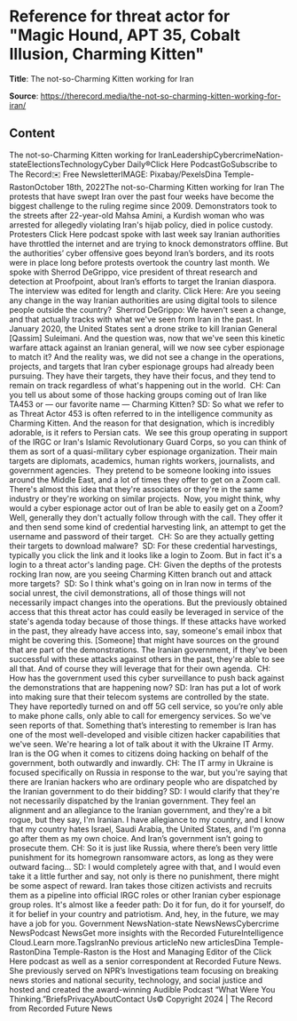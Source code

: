# Reference for threat actor for "Magic Hound, APT 35, Cobalt Illusion, Charming Kitten"

**Title**: The not-so-Charming Kitten working for Iran

**Source**: https://therecord.media/the-not-so-charming-kitten-working-for-iran/

## Content
The not-so-Charming Kitten working for IranLeadershipCybercrimeNation-stateElectionsTechnologyCyber Daily®Click Here PodcastGoSubscribe to The Record✉️ Free NewsletterIMAGE: Pixabay/PexelsDina Temple-RastonOctober 18th, 2022The not-so-Charming Kitten working for Iran
The protests that have swept Iran over the past four weeks have become the biggest challenge to the ruling regime since 2009. Demonstrators took to the streets after 22-year-old Mahsa Amini, a Kurdish woman who was arrested for allegedly violating Iran's hijab policy, died in police custody.
Protesters Click Here podcast spoke with last week say Iranian authorities have throttled the internet and are trying to knock demonstrators offline. But the authorities’ cyber offensive goes beyond Iran’s borders, and its roots were in place long before protests overtook the country last month.
We spoke with Sherrod DeGrippo, vice president of threat research and detection at Proofpoint, about Iran’s efforts to target the Iranian diaspora. The interview was edited for length and clarity. 
Click Here: Are you seeing any change in the way Iranian authorities are using digital tools to silence people outside the country? 
Sherrod DeGrippo: We haven't seen a change, and that actually tracks with what we've seen from Iran in the past. In January 2020, the United States sent a drone strike to kill Iranian General [Qassim] Suleimani. And the question was, now that we've seen this kinetic warfare attack against an Iranian general, will we now see cyber espionage to match it? And the reality was, we did not see a change in the operations, projects, and targets that Iran cyber espionage groups had already been pursuing. They have their targets, they have their focus, and they tend to remain on track regardless of what's happening out in the world. 
CH: Can you tell us about some of those hacking groups coming out of Iran like TA453 or — our favorite name — Charming Kitten?
SD: So what we refer to as Threat Actor 453 is often referred to in the intelligence community as Charming Kitten. And the reason for that designation, which is incredibly adorable, is it refers to Persian cats. 
We see this group operating in support of the IRGC or Iran's Islamic Revolutionary Guard Corps, so you can think of them as sort of a quasi-military cyber espionage organization. Their main targets are diplomats, academics, human rights workers, journalists, and government agencies. 
They pretend to be someone looking into issues around the Middle East, and a lot of times they offer to get on a Zoom call. There's almost this idea that they're associates or they're in the same industry or they're working on similar projects. 
Now, you might think, why would a cyber espionage actor out of Iran be able to easily get on a Zoom? Well, generally they don't actually follow through with the call. They offer it and then send some kind of credential harvesting link, an attempt to get the username and password of their target. 
CH: So are they actually getting their targets to download malware? 
SD: For these credential harvestings, typically you click the link and it looks like a login to Zoom. But in fact it's a login to a threat actor's landing page.
CH: Given the depths of the protests rocking Iran now, are you seeing Charming Kitten branch out and attack more targets? 
SD: So I think what's going on in Iran now in terms of the social unrest, the civil demonstrations, all of those things will not necessarily impact changes into the operations. But the previously obtained access that this threat actor has could easily be leveraged in service of the state's agenda today because of those things.
If these attacks have worked in the past, they already have access into, say, someone's email inbox that might be covering this. [Someone] that might have sources on the ground that are part of the demonstrations. The Iranian government, if they've been successful with these attacks against others in the past, they're able to see all that. And of course they will leverage that for their own agenda. 
CH: How has the government used this cyber surveillance to push back against the demonstrations that are happening now?
SD: Iran has put a lot of work into making sure that their telecom systems are controlled by the state. They have reportedly turned on and off 5G cell service, so you’re only able to make phone calls, only able to call for emergency services. So we've seen reports of that.
Something that’s interesting to remember is Iran has one of the most well-developed and visible citizen hacker capabilities that we've seen. We're hearing a lot of talk about it with the Ukraine IT Army. Iran is the OG when it comes to citizens doing hacking on behalf of the government, both outwardly and inwardly.
CH: The IT army in Ukraine is focused specifically on Russia in response to the war, but you're saying that there are Iranian hackers who are ordinary people who are dispatched by the Iranian government to do their bidding?
SD: I would clarify that they're not necessarily dispatched by the Iranian government. They feel an alignment and an allegiance to the Iranian government, and they're a bit rogue, but they say, I'm Iranian. I have allegiance to my country, and I know that my country hates Israel, Saudi Arabia, the United States, and I'm gonna go after them as my own choice. And Iran’s government isn’t going to prosecute them.
CH: So it is just like Russia, where there’s been very little punishment for its homegrown ransomware actors, as long as they were outward facing…
SD: I would completely agree with that, and I would even take it a little further and say, not only is there no punishment, there might be some aspect of reward. Iran takes those citizen activists and recruits them as a pipeline into official IRGC roles or other Iranian cyber espionage group roles. It's almost like a feeder path: Do it for fun, do it for yourself, do it for belief in your country and patriotism. And, hey, in the future, we may have a job for you.
Government NewsNation-state NewsNewsCybercrime NewsPodcast NewsGet more insights with the Recorded FutureIntelligence Cloud.Learn more.TagsIranNo previous articleNo new articlesDina Temple-RastonDina Temple-Raston is the Host and Managing Editor of the Click Here podcast as well as a senior correspondent at Recorded Future News. She previously served on NPR’s Investigations team focusing on breaking news stories and national security, technology, and social justice and hosted and created the award-winning Audible Podcast “What Were You Thinking.”BriefsPrivacyAboutContact Us© Copyright 2024 | The Record from Recorded Future News